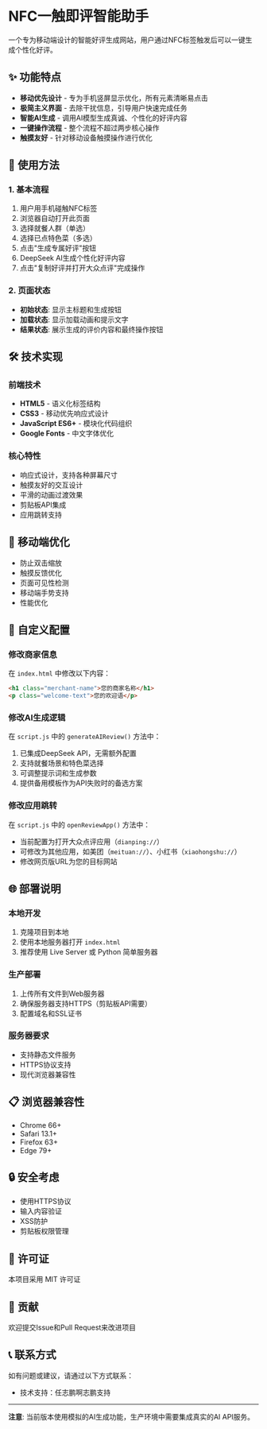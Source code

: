 # NFC一触即评智能助手

一个专为移动端设计的智能好评生成网站，用户通过NFC标签触发后可以一键生成个性化好评。

## ✨ 功能特点

- **移动优先设计** - 专为手机竖屏显示优化，所有元素清晰易点击
- **极简主义界面** - 去除干扰信息，引导用户快速完成任务
- **智能AI生成** - 调用AI模型生成真诚、个性化的好评内容
- **一键操作流程** - 整个流程不超过两步核心操作
- **触摸友好** - 针对移动设备触摸操作进行优化

## 🚀 使用方法

### 1. 基本流程
1. 用户用手机碰触NFC标签
2. 浏览器自动打开此页面
3. 选择就餐人群（单选）
4. 选择已点特色菜（多选）
5. 点击"生成专属好评"按钮
6. DeepSeek AI生成个性化好评内容
7. 点击"复制好评并打开大众点评"完成操作

### 2. 页面状态
- **初始状态**: 显示主标题和生成按钮
- **加载状态**: 显示加载动画和提示文字
- **结果状态**: 展示生成的评价内容和最终操作按钮



## 🛠️ 技术实现

### 前端技术
- **HTML5** - 语义化标签结构
- **CSS3** - 移动优先响应式设计
- **JavaScript ES6+** - 模块化代码组织
- **Google Fonts** - 中文字体优化

### 核心特性
- 响应式设计，支持各种屏幕尺寸
- 触摸友好的交互设计
- 平滑的动画过渡效果
- 剪贴板API集成
- 应用跳转支持

## 📱 移动端优化

- 防止双击缩放
- 触摸反馈优化
- 页面可见性检测
- 移动端手势支持
- 性能优化

## 🔧 自定义配置

### 修改商家信息
在 `index.html` 中修改以下内容：
```html
<h1 class="merchant-name">您的商家名称</h1>
<p class="welcome-text">您的欢迎语</p>
```

### 修改AI生成逻辑
在 `script.js` 中的 `generateAIReview()` 方法中：
1. 已集成DeepSeek API，无需额外配置
2. 支持就餐场景和特色菜选择
3. 可调整提示词和生成参数
4. 提供备用模板作为API失败时的备选方案

### 修改应用跳转
在 `script.js` 中的 `openReviewApp()` 方法中：
- 当前配置为打开大众点评应用（`dianping://`）
- 可修改为其他应用，如美团（`meituan://`）、小红书（`xiaohongshu://`）
- 修改网页版URL为您的目标网站



## 🌐 部署说明

### 本地开发
1. 克隆项目到本地
2. 使用本地服务器打开 `index.html`
3. 推荐使用 Live Server 或 Python 简单服务器

### 生产部署
1. 上传所有文件到Web服务器
2. 确保服务器支持HTTPS（剪贴板API需要）
3. 配置域名和SSL证书

### 服务器要求
- 支持静态文件服务
- HTTPS协议支持
- 现代浏览器兼容性

## 📋 浏览器兼容性

- Chrome 66+
- Safari 13.1+
- Firefox 63+
- Edge 79+

## 🔒 安全考虑

- 使用HTTPS协议
- 输入内容验证
- XSS防护
- 剪贴板权限管理

## 📄 许可证

本项目采用 MIT 许可证

## 🤝 贡献

欢迎提交Issue和Pull Request来改进项目

## 📞 联系方式

如有问题或建议，请通过以下方式联系：
- 技术支持：任志鹏啊志鹏支持

---

**注意**: 当前版本使用模拟的AI生成功能，生产环境中需要集成真实的AI API服务。
